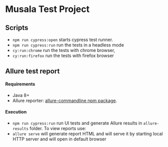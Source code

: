 # Musala Test Project
## Scripts

* `npm run cypress:open` starts cypress test runner.
* `npm run cypress:run` run the tests in a headless mode
* `cy:run:chrome`  run the tests with chrome browser,
* `cy:run:firefox`  run the tests with firefox browser

## Allure test report
#### Requirements
* Java 8+
* Allure reporter: [allure-commandline npm package](https://www.npmjs.com/package/allure-commandline).

#### Execution
* `npm run cypress:run` run UI tests and generate Allure results in `allure-results` folder.
To view reports use:
* `allure serve` will generate report HTML and will serve it by starting local HTTP server and will open in default browser
